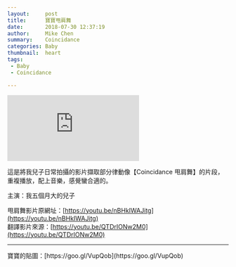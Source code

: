 ```yaml
---
layout:     post
title:      寶寶甩肩舞
date:       2018-07-30 12:37:19
author:     Mike Chen
summary:    Coincidance
categories: Baby
thumbnail:  heart
tags:
 - Baby
 - Coincidance

---
```


<div class="videoWrapper">
    <iframe src="https://www.youtube.com/embed/qR5sA6a50Wc" frameborder="0" allow="autoplay; encrypted-media" allowfullscreen></iframe>
</div>

這是將我兒子日常拍攝的影片擷取部分律動像【Coincidance 甩肩舞】的片段，重複播放，配上音樂，感覺蠻合適的。

主演：我五個月大的兒子

甩肩舞影片原網址：[https://youtu.be/nBHkIWAJitg](https://youtu.be/nBHkIWAJitg)<br>
翻譯影片來源：[https://youtu.be/QTDrIONw2M0](https://youtu.be/QTDrIONw2M0)

<hr>
寶寶的貼圖：[https://goo.gl/VupQob](https://goo.gl/VupQob)
